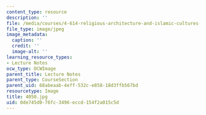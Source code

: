 ```yaml
---
content_type: resource
description: ''
file: /media/courses/4-614-religious-architecture-and-islamic-cultures-fall-2002/0de745d076fc3496eccd154f2a015c5d_4050.jpg
file_type: image/jpeg
image_metadata:
  caption: ''
  credit: ''
  image-alt: ''
learning_resource_types:
- Lecture Notes
ocw_type: OCWImage
parent_title: Lecture Notes
parent_type: CourseSection
parent_uid: 68abeaab-4eff-532c-e858-18d3ffb567bd
resourcetype: Image
title: 4050.jpg
uid: 0de745d0-76fc-3496-eccd-154f2a015c5d
---
```

